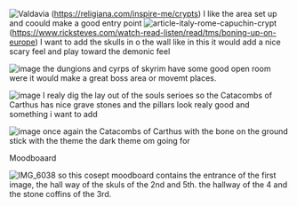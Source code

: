 ![Valdavia](https://github.com/user-attachments/assets/779fbfc2-95a6-4c27-9992-d8b1c80f060c)
(https://religiana.com/inspire-me/crypts)
I like the area set up and coould make a good entry point
![article-italy-rome-capuchin-crypt](https://github.com/user-attachments/assets/9fe4ec9a-d022-4208-b4f8-db97042765b8)
(https://www.ricksteves.com/watch-read-listen/read/tms/boning-up-on-europe)
I want to add the skulls in o the wall like in this it would add a nice scary feel and play toward the demonic feel

![image](https://github.com/user-attachments/assets/bed2dba4-79cc-4019-b4df-a079e78c4f3c)
the dungions and cyrps of skyrim have some good open room were it would make a great boss area or movemt places.

![image](https://github.com/user-attachments/assets/c2d9a6b2-bbc7-483c-92be-dc41c9e9a959)
I realy dig the lay out of the souls serioes so the Catacombs of Carthus has nice grave stones and the pillars look realy good and something i want to add

![image](https://github.com/user-attachments/assets/7f41f871-a7c9-4198-a8a3-c47468450e1d)
once again the Catacombs of Carthus with the bone on the ground stick with the theme the dark theme om going for

Moodboaard

![IMG_6038](https://github.com/user-attachments/assets/0d08083d-041a-4178-92d2-6795a2386dca)
so this cosept moodboard contains the entrance of the first image, the hall way of the skuls of the 2nd and 5th. the hallway of the 4 and the stone coffins of the 3rd.

